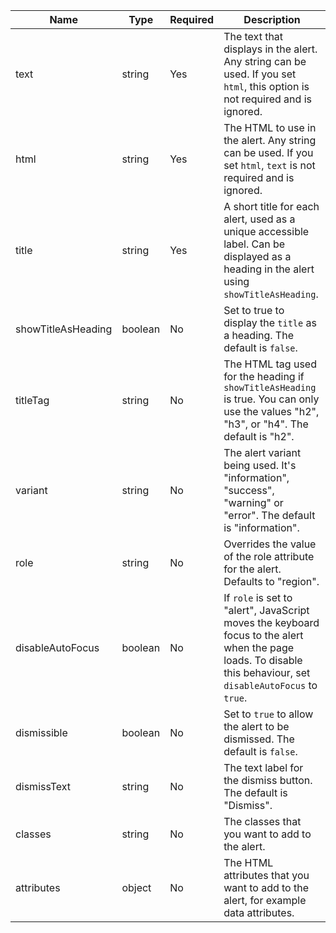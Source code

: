 | Name                | Type    | Required | Description                                                                         |
| ------------------- | ------- | -------- | ----------------------------------------------------------------------------------- |
| text                | string  | Yes      | The text that displays in the alert. Any string can be used. If you set `html`, this option is not required and is ignored. |
| html                | string  | Yes      | The HTML to use in the alert. Any string can be used. If you set `html`, `text` is not required and is ignored.|
| title               | string  | Yes      | A short title for each alert, used as a unique accessible label. Can be displayed as a heading in the alert using `showTitleAsHeading`. |
| showTitleAsHeading  | boolean | No       | Set to true to display the `title` as a heading. The default is `false`. |
| titleTag            | string  | No       | The HTML tag used for the heading if `showTitleAsHeading` is true. You can only use the values "h2", "h3", or "h4". The default is "h2".|
| variant             | string  | No       | The alert variant being used. It's "information", "success", "warning" or "error". The default is "information".                                                    |
| role                | string  | No       | Overrides the value of the role attribute for the alert. Defaults to "region". |
| disableAutoFocus    | boolean | No       | If `role` is set to "alert", JavaScript moves the keyboard focus to the alert when the page loads. To disable this behaviour, set `disableAutoFocus` to `true`.|
| dismissible         | boolean | No       | Set to `true` to allow the alert to be dismissed. The default is `false`. |
| dismissText         | string  | No       | The text label for the dismiss button. The default is "Dismiss". |
| classes             | string  | No       | The classes that you want to add to the alert. |
| attributes          | object  | No       | The HTML attributes that you want to add to the alert, for example data attributes. |
